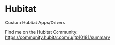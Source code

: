 # Hubitat
 Custom Hubitat Apps/Drivers

Find me on the Hubitat Community:
https://community.hubitat.com/u/jtp10181/summary
